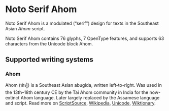 
# Noto Serif Ahom

Noto Serif Ahom is a modulated (“serif”) design for texts in the Southeast Asian _Ahom_ script. 

Noto Serif Ahom contains 76 glyphs, 7 OpenType features, and supports 63 characters from the Unicode block Ahom.


## Supported writing systems


### Ahom

Ahom (𑜒𑜑𑜪𑜨) is a Southeast Asian abugida, written left-to-right. Was used in the 13th–18th century CE by the Tai Ahom community in India for the now-extinct Ahom language. Later largely replaced by the Assamese language and script. Read more on [ScriptSource](https://scriptsource.org/scr/Ahom), [Wikipedia](https://en.wikipedia.org/wiki/ISO_15924:Ahom), [Unicode](https://www.unicode.org/versions/Unicode13.0.0/ch15.pdf#G95570), [Wiktionary](https://en.wiktionary.org/wiki/Category:Ahom_script).

